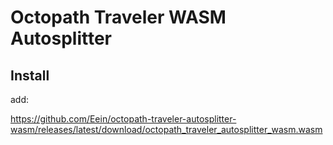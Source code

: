 # Octopath Traveler WASM Autosplitter

## Install

add:

https://github.com/Eein/octopath-traveler-autosplitter-wasm/releases/latest/download/octopath_traveler_autosplitter_wasm.wasm

